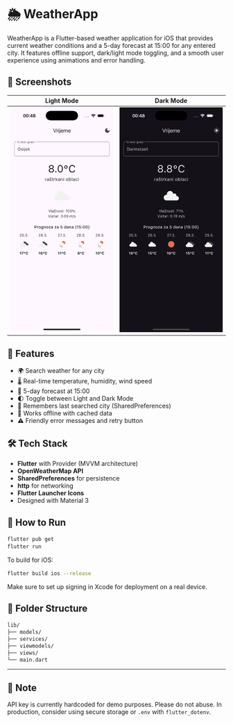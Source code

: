 # 🌦 WeatherApp

WeatherApp is a Flutter-based weather application for iOS that provides current weather conditions and a 5-day forecast at 15:00 for any entered city. It features offline support, dark/light mode toggling, and a smooth user experience using animations and error handling.

## 📱 Screenshots

| Light Mode | Dark Mode |
|-----------|-----------|
| ![Light Mode](assets/screenshots/light.png) | ![Dark Mode](assets/screenshots/dark.png) |

## 🚀 Features

- 🌍 Search weather for any city
- 🌡 Real-time temperature, humidity, wind speed
- 📅 5-day forecast at 15:00
- 🌓 Toggle between Light and Dark Mode
- 💾 Remembers last searched city (SharedPreferences)
- 📴 Works offline with cached data
- ⚠️ Friendly error messages and retry button

## 🛠 Tech Stack

- **Flutter** with Provider (MVVM architecture)
- **OpenWeatherMap API**
- **SharedPreferences** for persistence
- **http** for networking
- **Flutter Launcher Icons**
- Designed with Material 3

## 🧪 How to Run

```bash
flutter pub get
flutter run
```

To build for iOS:
```bash
flutter build ios --release
```

Make sure to set up signing in Xcode for deployment on a real device.

## 📂 Folder Structure

```
lib/
├── models/
├── services/
├── viewmodels/
├── views/
└── main.dart
```

---

## 📌 Note

API key is currently hardcoded for demo purposes. Please do not abuse. In production, consider using secure storage or `.env` with `flutter_dotenv`.
